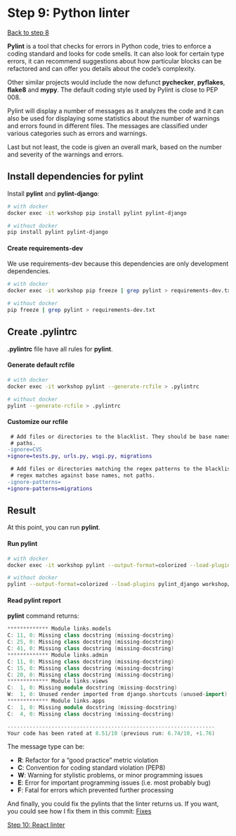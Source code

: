 # Step 9: Python linter

[Back to step 8](/en/step8_hot_reloading)

**Pylint** is a tool that checks for errors in Python code, tries to enforce a
coding standard and looks for code smells. It can also look for certain type errors,
it can recommend suggestions about how particular blocks can be refactored and can
offer you details about the code’s complexity.

Other similar projects would include the now defunct **pychecker**, **pyflakes**, **flake8** and **mypy**.
The default coding style used by Pylint is close to PEP 008.

Pylint will display a number of messages as it analyzes the code and it can also
be used for displaying some statistics about the number of warnings and errors found
in different files.
The messages are classified under various categories such as errors and warnings.

Last but not least, the code is given an overall mark, based on the number and severity of the warnings and errors.

## Install dependencies for pylint
Install **pylint** and **pylint-django**:
```bash
# with docker
docker exec -it workshop pip install pylint pylint-django

# without docker
pip install pylint pylint-django
```

#### Create requirements-dev
We use requirements-dev because this dependencies are only development dependencies.
```bash
# with docker
docker exec -it workshop pip freeze | grep pylint > requirements-dev.txt

# without docker
pip freeze | grep pylint > requirements-dev.txt
```

## Create .pylintrc
**.pylintrc** file have all rules for **pylint**.

#### Generate default rcfile
```bash
# with docker
docker exec -it workshop pylint --generate-rcfile > .pylintrc

# without docker
pylint --generate-rcfile > .pylintrc
```

#### Customize our rcfile
```diff
 # Add files or directories to the blacklist. They should be base names, not
 # paths.
-ignore=CVS
+ignore=tests.py, urls.py, wsgi.py, migrations

 # Add files or directories matching the regex patterns to the blacklist. The
 # regex matches against base names, not paths.
-ignore-patterns=
+ignore-patterns=migrations
```

## Result
At this point, you can run **pylint**.

#### Run pylint
```bash
# with docker
docker exec -it workshop pylint --output-format=colorized --load-plugins pylint_django workshop/workshop workshop/links

# without docker
pylint --output-format=colorized --load-plugins pylint_django workshop/workshop workshop/links
```

#### Read pylint report
**pylint** command returns:
```c++
************* Module links.models
C: 11, 0: Missing class docstring (missing-docstring)
C: 25, 0: Missing class docstring (missing-docstring)
C: 41, 0: Missing class docstring (missing-docstring)
************* Module links.admin
C: 11, 0: Missing class docstring (missing-docstring)
C: 15, 0: Missing class docstring (missing-docstring)
C: 20, 0: Missing class docstring (missing-docstring)
************* Module links.views
C:  1, 0: Missing module docstring (missing-docstring)
W:  1, 0: Unused render imported from django.shortcuts (unused-import)
************* Module links.apps
C:  1, 0: Missing module docstring (missing-docstring)
C:  4, 0: Missing class docstring (missing-docstring)

------------------------------------------------------------------
Your code has been rated at 8.51/10 (previous run: 6.74/10, +1.76)
```

The message type can be:
- **R**: Refactor for a “good practice” metric violation
- **C**: Convention for coding standard violation (PEP8)
- **W**: Warning for stylistic problems, or minor programming issues
- **E**: Error for important programming issues (i.e. most probably bug)
- **F**: Fatal for errors which prevented further processing

And finally, you could fix the pylints that the linter returns us. If you want, you could see how I fix them in this commit: [Fixes](https://gitlab.com/FedeG/django-react-workshop/commit/e462a19f96b8ad44e026df84ecddaa8639b1a5a6)

[Step 10: React linter](/en/step10_react_linter)
